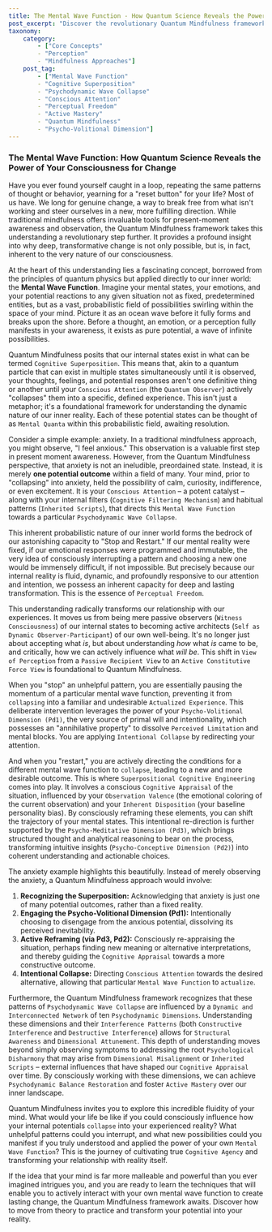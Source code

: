 ```yaml
---
title: The Mental Wave Function - How Quantum Science Reveals the Power of Your Consciousness for Change
post_excerpt: "Discover the revolutionary Quantum Mindfulness framework, which posits that our mental states exist as 'mental wave functions' – fields of infinite possibilities. This article delves into how conscious attention 'collapses' these potentials into experienced reality, empowering you to become an active architect of profound and lasting inner change."
taxonomy:
    category:
        - ["Core Concepts"
        - "Perception"
        - "Mindfulness Approaches"]
    post_tag:
        - ["Mental Wave Function"
        - "Cognitive Superposition"
        - "Psychodynamic Wave Collapse"
        - "Conscious Attention"
        - "Perceptual Freedom"
        - "Active Mastery"
        - "Quantum Mindfulness"
        - "Psycho-Volitional Dimension"]
---
```

### The Mental Wave Function: How Quantum Science Reveals the Power of Your Consciousness for Change

Have you ever found yourself caught in a loop, repeating the same patterns of thought or behavior, yearning for a "reset button" for your life? Most of us have. We long for genuine change, a way to break free from what isn't working and steer ourselves in a new, more fulfilling direction. While traditional mindfulness offers invaluable tools for present-moment awareness and observation, the Quantum Mindfulness framework takes this understanding a revolutionary step further. It provides a profound insight into why deep, transformative change is not only possible, but is, in fact, inherent to the very nature of our consciousness.

At the heart of this understanding lies a fascinating concept, borrowed from the principles of quantum physics but applied directly to our inner world: the **Mental Wave Function**. Imagine your mental states, your emotions, and your potential reactions to any given situation not as fixed, predetermined entities, but as a vast, probabilistic field of possibilities swirling within the space of your mind. Picture it as an ocean wave before it fully forms and breaks upon the shore. Before a thought, an emotion, or a perception fully manifests in your awareness, it exists as pure potential, a wave of infinite possibilities.

Quantum Mindfulness posits that our internal states exist in what can be termed `Cognitive Superposition`. This means that, akin to a quantum particle that can exist in multiple states simultaneously until it is observed, your thoughts, feelings, and potential responses aren't one definitive thing or another until your `Conscious Attention` (the `Quantum Observer`) actively "collapses" them into a specific, defined experience. This isn't just a metaphor; it's a foundational framework for understanding the dynamic nature of our inner reality. Each of these potential states can be thought of as `Mental Quanta` within this probabilistic field, awaiting resolution.

Consider a simple example: anxiety. In a traditional mindfulness approach, you might observe, "I feel anxious." This observation is a valuable first step in present moment awareness. However, from the Quantum Mindfulness perspective, that anxiety is not an ineludible, preordained state. Instead, it is merely **one potential outcome** within a field of many. Your mind, prior to "collapsing" into anxiety, held the possibility of calm, curiosity, indifference, or even excitement. It is your `Conscious Attention` – a potent catalyst – along with your internal filters (`Cognitive Filtering Mechanism`) and habitual patterns (`Inherited Scripts`), that directs this `Mental Wave Function` towards a particular `Psychodynamic Wave Collapse`.

This inherent probabilistic nature of our inner world forms the bedrock of our astonishing capacity to "Stop and Restart." If our mental reality were fixed, if our emotional responses were programmed and immutable, the very idea of consciously interrupting a pattern and choosing a new one would be immensely difficult, if not impossible. But precisely because our internal reality is fluid, dynamic, and profoundly responsive to our attention and intention, we possess an inherent capacity for deep and lasting transformation. This is the essence of `Perceptual Freedom`.

This understanding radically transforms our relationship with our experiences. It moves us from being mere passive observers (`Witness Consciousness`) of our internal states to becoming active architects (`Self as Dynamic Observer-Participant`) of our own well-being. It's no longer just about accepting what *is*, but about understanding *how* what *is* came to be, and critically, how we can actively influence what *will be*. This shift in `View of Perception` from a `Passive Recipient View` to an `Active Constitutive Force View` is foundational to Quantum Mindfulness.

When you "stop" an unhelpful pattern, you are essentially pausing the momentum of a particular mental wave function, preventing it from `collapsing` into a familiar and undesirable `Actualized Experience`. This deliberate intervention leverages the power of your `Psycho-Volitional Dimension (Pd1)`, the very source of primal will and intentionality, which possesses an "annihilative property" to dissolve `Perceived Limitation` and mental blocks. You are applying `Intentional Collapse` by redirecting your attention.

And when you "restart," you are actively directing the conditions for a different mental wave function to `collapse`, leading to a new and more desirable outcome. This is where `Superpositional Cognitive Engineering` comes into play. It involves a conscious `Cognitive Appraisal` of the situation, influenced by your `Observation Valence` (the emotional coloring of the current observation) and your `Inherent Disposition` (your baseline personality bias). By consciously reframing these elements, you can shift the trajectory of your mental states. This intentional re-direction is further supported by the `Psycho-Meditative Dimension (Pd3)`, which brings structured thought and analytical reasoning to bear on the process, transforming intuitive insights (`Psycho-Conceptive Dimension (Pd2)`) into coherent understanding and actionable choices.

The anxiety example highlights this beautifully. Instead of merely observing the anxiety, a Quantum Mindfulness approach would involve:
1.  **Recognizing the Superposition:** Acknowledging that anxiety is just one of many potential outcomes, rather than a fixed reality.
2.  **Engaging the Psycho-Volitional Dimension (Pd1):** Intentionally choosing to disengage from the anxious potential, dissolving its perceived inevitability.
3.  **Active Reframing (via Pd3, Pd2):** Consciously re-appraising the situation, perhaps finding new meaning or alternative interpretations, and thereby guiding the `Cognitive Appraisal` towards a more constructive outcome.
4.  **Intentional Collapse:** Directing `Conscious Attention` towards the desired alternative, allowing that particular `Mental Wave Function` to `actualize`.

Furthermore, the Quantum Mindfulness framework recognizes that these patterns of `Psychodynamic Wave Collapse` are influenced by a `Dynamic and Interconnected Network` of ten `Psychodynamic Dimensions`. Understanding these dimensions and their `Interference Patterns` (both `Constructive Interference` and `Destructive Interference`) allows for `Structural Awareness` and `Dimensional Attunement`. This depth of understanding moves beyond simply observing symptoms to addressing the root `Psychological Disharmony` that may arise from `Dimensional Misalignment` or `Inherited Scripts` – external influences that have shaped our `Cognitive Appraisal` over time. By consciously working with these dimensions, we can achieve `Psychodynamic Balance Restoration` and foster `Active Mastery` over our inner landscape.

Quantum Mindfulness invites you to explore this incredible fluidity of your mind. What would your life be like if you could consciously influence how your internal potentials `collapse` into your experienced reality? What unhelpful patterns could you interrupt, and what new possibilities could you manifest if you truly understood and applied the power of your own `Mental Wave Function`? This is the journey of cultivating true `Cognitive Agency` and transforming your relationship with reality itself.

If the idea that your mind is far more malleable and powerful than you ever imagined intrigues you, and you are ready to learn the techniques that will enable you to actively interact with your own mental wave function to create lasting change, the Quantum Mindfulness framework awaits. Discover how to move from theory to practice and transform your potential into your reality.
